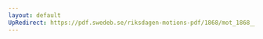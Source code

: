 ```yaml
---
layout: default
UpRedirect: https://pdf.swedeb.se/riksdagen-motions-pdf/1868/mot_1868__ak__00158.pdf
---
```

